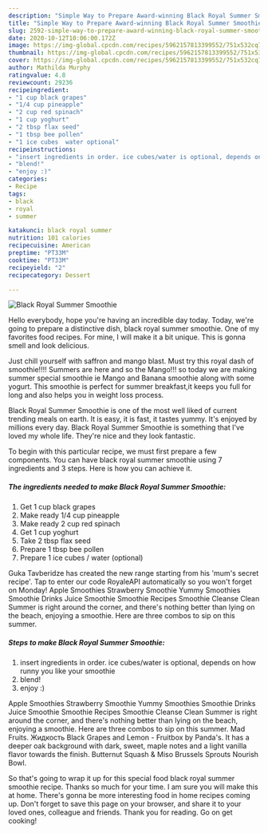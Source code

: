 ```yaml
---
description: "Simple Way to Prepare Award-winning Black Royal Summer Smoothie"
title: "Simple Way to Prepare Award-winning Black Royal Summer Smoothie"
slug: 2592-simple-way-to-prepare-award-winning-black-royal-summer-smoothie
date: 2020-10-12T10:06:00.172Z
image: https://img-global.cpcdn.com/recipes/5962157813399552/751x532cq70/black-royal-summer-smoothie-recipe-main-photo.jpg
thumbnail: https://img-global.cpcdn.com/recipes/5962157813399552/751x532cq70/black-royal-summer-smoothie-recipe-main-photo.jpg
cover: https://img-global.cpcdn.com/recipes/5962157813399552/751x532cq70/black-royal-summer-smoothie-recipe-main-photo.jpg
author: Mathilda Murphy
ratingvalue: 4.8
reviewcount: 29236
recipeingredient:
- "1 cup black grapes"
- "1/4 cup pineapple"
- "2 cup red spinach"
- "1 cup yoghurt"
- "2 tbsp flax seed"
- "1 tbsp bee pollen"
- "1 ice cubes  water optional"
recipeinstructions:
- "insert ingredients in order. ice cubes/water is optional, depends on how runny you like your smoothie"
- "blend!"
- "enjoy :)"
categories:
- Recipe
tags:
- black
- royal
- summer

katakunci: black royal summer 
nutrition: 101 calories
recipecuisine: American
preptime: "PT33M"
cooktime: "PT33M"
recipeyield: "2"
recipecategory: Dessert

---
```



![Black Royal Summer Smoothie](https://img-global.cpcdn.com/recipes/5962157813399552/751x532cq70/black-royal-summer-smoothie-recipe-main-photo.jpg)

Hello everybody, hope you're having an incredible day today. Today, we're going to prepare a distinctive dish, black royal summer smoothie. One of my favorites food recipes. For mine, I will make it a bit unique. This is gonna smell and look delicious.

Just chill yourself with saffron and mango blast. Must try this royal dash of smoothie!!!! Summers are here and so the Mango!!! so today we are making summer special smoothie ie Mango and Banana smoothie along with some yogurt. This smoothie is perfect for summer breakfast,it keeps you full for long and also helps you in weight loss process.

Black Royal Summer Smoothie is one of the most well liked of current trending meals on earth. It is easy, it is fast, it tastes yummy. It's enjoyed by millions every day. Black Royal Summer Smoothie is something that I've loved my whole life. They're nice and they look fantastic.


To begin with this particular recipe, we must first prepare a few components. You can have black royal summer smoothie using 7 ingredients and 3 steps. Here is how you can achieve it.

<!--inarticleads1-->

##### The ingredients needed to make Black Royal Summer Smoothie:

1. Get 1 cup black grapes
1. Make ready 1/4 cup pineapple
1. Make ready 2 cup red spinach
1. Get 1 cup yoghurt
1. Take 2 tbsp flax seed
1. Prepare 1 tbsp bee pollen
1. Prepare 1 ice cubes / water (optional)


Guka Tavberidze has created the new range starting from his &#39;mum&#39;s secret recipe&#39;. Tap to enter our code RoyaleAPI automatically so you won&#39;t forget on Monday! Apple Smoothies Strawberry Smoothie Yummy Smoothies Smoothie Drinks Juice Smoothie Smoothie Recipes Smoothie Cleanse Clean Summer is right around the corner, and there&#39;s nothing better than lying on the beach, enjoying a smoothie. Here are three combos to sip on this summer. 

<!--inarticleads2-->

##### Steps to make Black Royal Summer Smoothie:

1. insert ingredients in order. ice cubes/water is optional, depends on how runny you like your smoothie
1. blend!
1. enjoy :)


Apple Smoothies Strawberry Smoothie Yummy Smoothies Smoothie Drinks Juice Smoothie Smoothie Recipes Smoothie Cleanse Clean Summer is right around the corner, and there&#39;s nothing better than lying on the beach, enjoying a smoothie. Here are three combos to sip on this summer. Mad Fruits. Жидкость Black Grapes and Lemon - Fruitbox by Panda&#39;s. It has a deeper oak background with dark, sweet, maple notes and a light vanilla flavor towards the finish. Butternut Squash &amp; Miso Brussels Sprouts Nourish Bowl. 

So that's going to wrap it up for this special food black royal summer smoothie recipe. Thanks so much for your time. I am sure you will make this at home. There's gonna be more interesting food in home recipes coming up. Don't forget to save this page on your browser, and share it to your loved ones, colleague and friends. Thank you for reading. Go on get cooking!
